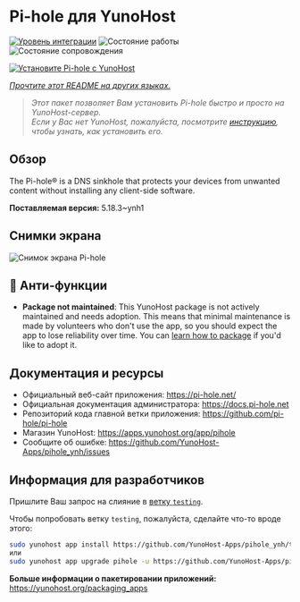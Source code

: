 <!--
Важно: этот README был автоматически сгенерирован <https://github.com/YunoHost/apps/tree/master/tools/readme_generator>
Он НЕ ДОЛЖЕН редактироваться вручную.
-->

# Pi-hole для YunoHost

[![Уровень интеграции](https://dash.yunohost.org/integration/pihole.svg)](https://ci-apps.yunohost.org/ci/apps/pihole/) ![Состояние работы](https://ci-apps.yunohost.org/ci/badges/pihole.status.svg) ![Состояние сопровождения](https://ci-apps.yunohost.org/ci/badges/pihole.maintain.svg)

[![Установите Pi-hole с YunoHost](https://install-app.yunohost.org/install-with-yunohost.svg)](https://install-app.yunohost.org/?app=pihole)

*[Прочтите этот README на других языках.](./ALL_README.md)*

> *Этот пакет позволяет Вам установить Pi-hole быстро и просто на YunoHost-сервер.*  
> *Если у Вас нет YunoHost, пожалуйста, посмотрите [инструкцию](https://yunohost.org/install), чтобы узнать, как установить его.*

## Обзор

The Pi-hole® is a DNS sinkhole that protects your devices from unwanted content without installing any client-side software.

**Поставляемая версия:** 5.18.3~ynh1

## Снимки экрана

![Снимок экрана Pi-hole](./doc/screenshots/dashboard.png)

## :red_circle: Анти-функции

- **Package not maintained**: This YunoHost package is not actively maintained and needs adoption. This means that minimal maintenance is made by volunteers who don't use the app, so you should expect the app to lose reliability over time. You can [learn how to package](https://yunohost.org/packaging_apps_intro) if you'd like to adopt it.

## Документация и ресурсы

- Официальный веб-сайт приложения: <https://pi-hole.net/>
- Официальная документация администратора: <https://docs.pi-hole.net>
- Репозиторий кода главной ветки приложения: <https://github.com/pi-hole/pi-hole>
- Магазин YunoHost: <https://apps.yunohost.org/app/pihole>
- Сообщите об ошибке: <https://github.com/YunoHost-Apps/pihole_ynh/issues>

## Информация для разработчиков

Пришлите Ваш запрос на слияние в [ветку `testing`](https://github.com/YunoHost-Apps/pihole_ynh/tree/testing).

Чтобы попробовать ветку `testing`, пожалуйста, сделайте что-то вроде этого:

```bash
sudo yunohost app install https://github.com/YunoHost-Apps/pihole_ynh/tree/testing --debug
или
sudo yunohost app upgrade pihole -u https://github.com/YunoHost-Apps/pihole_ynh/tree/testing --debug
```

**Больше информации о пакетировании приложений:** <https://yunohost.org/packaging_apps>
